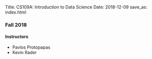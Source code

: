 Title: CS109A: Introduction to  Data Science
Date: 2018-12-09
save_as: index.html

### Fall 2018

#### Instructors
* Pavlos Protopapas
* Kevin Rader
